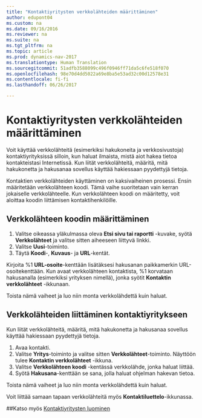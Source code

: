 ```yaml
---
title: "Kontaktiyritysten verkkolähteiden määrittäminen"
author: edupont04
ms.custom: na
ms.date: 09/16/2016
ms.reviewer: na
ms.suite: na
ms.tgt_pltfrm: na
ms.topic: article
ms.prod: dynamics-nav-2017
ms.translationtype: Human Translation
ms.sourcegitcommit: 51adfb3588099c496f0946ff71da5c6fe518f070
ms.openlocfilehash: 98e70d4dd5022a69e8ba5e53ad32c00d12578e31
ms.contentlocale: fi-fi
ms.lasthandoff: 06/26/2017

---
```

# <a name="set-up-web-sources-for-contact-companies"></a>Kontaktiyritysten verkkolähteiden määrittäminen
Voit käyttää verkkolähteitä (esimerkiksi hakukoneita ja verkkosivustoja) kontaktiyrityksissä silloin, kun haluat ilmaista, mistä aiot hakea tietoa kontakteistasi Internetissä. Kun liität verkkolähteitä, määritä, mitä hakukonetta ja hakusanaa sovellus käyttää hakiessaan pyydettyjä tietoja.

Kontaktien verkkolähteiden käyttäminen on kaksivaiheinen prosessi. Ensin määritetään verkkolähteen koodi. Tämä vaihe suoritetaan vain kerran jokaiselle verkkolähteelle. Kun verkkolähteen koodi on määritetty, voit aloittaa koodin liittämisen kontaktihenkilöille.

## <a name="define-a-web-source-code"></a>Verkkolähteen koodin määrittäminen
1. Valitse oikeassa yläkulmassa oleva **Etsi sivu tai raportti** -kuvake, syötä **Verkkolähteet** ja valitse sitten aiheeseen liittyvä linkki.
2. Valitse **Uusi**-toiminto.
3. Täytä **Koodi**-, **Kuvaus**- ja **URL**-kentät.

  Kirjoita %1 **URL-osoite**-kenttään lisätäksesi hakusanan paikkamerkin URL-osoitekenttään. Kun avaat verkkolähteen kontaktista, %1 korvataan hakusanalla (esimerkiksi yrityksen nimellä), jonka syötit **Kontaktin verkkolähteet** -ikkunaan.

Toista nämä vaiheet ja luo niin monta verkkolähdettä kuin haluat.

## <a name="assign-web-sources-to-a-contact-company"></a>Verkkolähteiden liittäminen kontaktiyritykseen
Kun liität verkkolähteitä, määritä, mitä hakukonetta ja hakusanaa sovellus käyttää hakiessaan pyydettyjä tietoja.

1. Avaa kontakti.
2. Valitse **Yritys**-toiminto ja valitse sitten **Verkkolähteet**-toiminto. Näyttöön tulee **Kontaktin verkkolähteet** -ikkuna.
3. Valitse **Verkkolähteen koodi** -kentässä verkkolähde, jonka haluat liittää.
4. Syötä **Hakusana**-kenttään se sana, jolla haluat ohjelman hakevan tietoa.

Toista nämä vaiheet ja luo niin monta verkkolähdettä kuin haluat.

Voit liittää samaan tapaan verkkolähteitä myös **Kontaktiluettelo**-ikkunassa.

##<a name="see-also"></a>Katso myös
[Kontaktiyritysten luominen](marketing-create-contact-companies.md)


